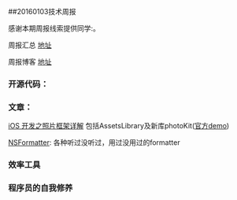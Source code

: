 ##20160103技术周报

感谢本期周报线索提供同学:。

周报汇总 [地址](https://github.com/BaiduHiDeviOS/iOS-Tech-Weekly)

周报博客 [地址](http://baiduhidevios.github.io/)


### 开源代码：



### 文章：
[iOS 开发之照片框架详解](http://kayosite.com/ios-development-and-detail-of-photo-framework.html) 包括AssetsLibrary及新库photoKit([官方demo](https://developer.apple.com/library/ios/samplecode/UsingPhotosFramework/Introduction/Intro.html#//apple_ref/doc/uid/TP40014575))

[NSFormatter](http://nshipster.com/nsformatter/): 各种听过没听过，用过没用过的formatter


### 效率工具

### 程序员的自我修养
